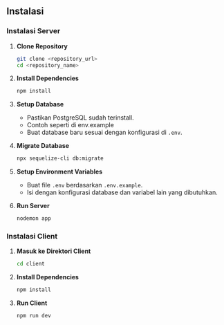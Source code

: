 ## Instalasi

### Instalasi Server

1. **Clone Repository**
    ```bash
    git clone <repository_url>
    cd <repository_name>
    ```

2. **Install Dependencies**
    ```bash
    npm install
    ```

3. **Setup Database**
   - Pastikan PostgreSQL sudah terinstall.
   - Contoh seperti di env.example
   - Buat database baru sesuai dengan konfigurasi di `.env`.

4. **Migrate Database**
    ```bash
    npx sequelize-cli db:migrate
    ```

5. **Setup Environment Variables**
   - Buat file `.env` berdasarkan `.env.example`.
   - Isi dengan konfigurasi database dan variabel lain yang dibutuhkan.

6. **Run Server**
    ```bash
    nodemon app
    ```

### Instalasi Client

1. **Masuk ke Direktori Client**
    ```bash
    cd client
    ```

2. **Install Dependencies**
    ```bash
    npm install
    ```

3. **Run Client**
    ```bash
    npm run dev
    ```

